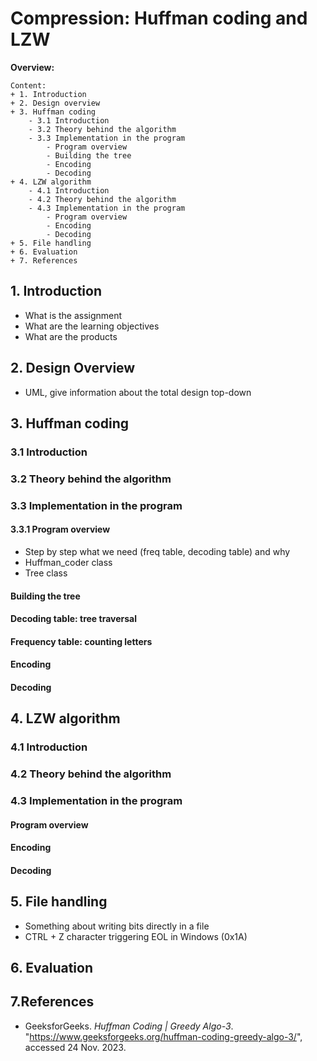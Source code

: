 # Compression: Huffman coding and LZW

**Overview:**
```text
Content:
+ 1. Introduction
+ 2. Design overview
+ 3. Huffman coding
    - 3.1 Introduction
    - 3.2 Theory behind the algorithm
    - 3.3 Implementation in the program
        - Program overview
        - Building the tree
        - Encoding
        - Decoding
+ 4. LZW algorithm
    - 4.1 Introduction
    - 4.2 Theory behind the algorithm
    - 4.3 Implementation in the program
        - Program overview
        - Encoding
        - Decoding
+ 5. File handling
+ 6. Evaluation
+ 7. References
```

## 1. Introduction

- What is the assignment
- What are the learning objectives
- What are the products


## 2. Design Overview

- UML, give information about the total design top-down



## 3. Huffman coding
### 3.1 Introduction
### 3.2 Theory behind the algorithm
### 3.3 Implementation in the program
#### 3.3.1 Program overview
- Step by step what we need (freq table, decoding table) and why
- Huffman_coder class
- Tree class

#### Building the tree
#### Decoding table: tree traversal
#### Frequency table: counting letters
#### Encoding
#### Decoding





## 4. LZW algorithm
### 4.1 Introduction
### 4.2 Theory behind the algorithm
### 4.3 Implementation in the program
#### Program overview
#### Encoding
#### Decoding



## 5. File handling
- Something about writing bits directly in a file
- CTRL + Z character triggering EOL in Windows (0x1A)



## 6. Evaluation




## 7.References
- GeeksforGeeks. *Huffman Coding | Greedy Algo-3*. "https://www.geeksforgeeks.org/huffman-coding-greedy-algo-3/", accessed 24 Nov. 2023.






